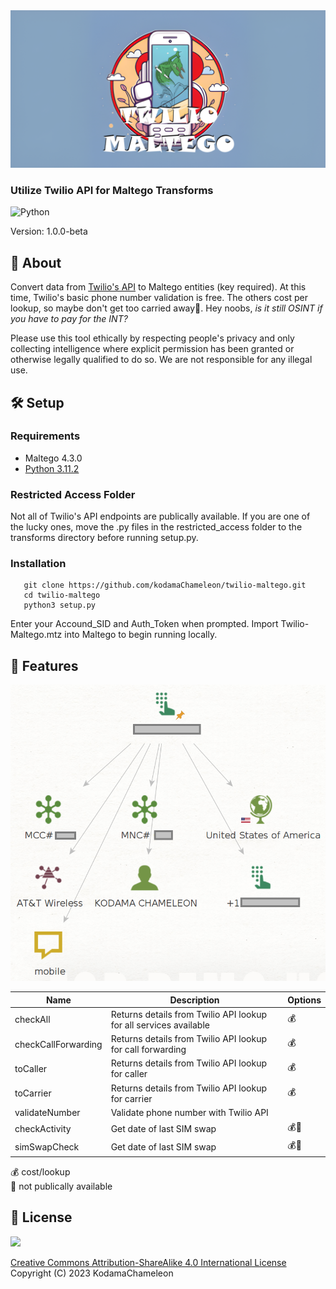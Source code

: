 <img src="./img/twilio-maltego2.png">

### Utilize Twilio API for Maltego Transforms

![Python](https://img.shields.io/badge/python-3670A0?style=for-the-badge&logo=python&logoColor=ffdd54)

Version: 1.0.0-beta

## 💎 About

Convert data from [Twilio's API](https://www.twilio.com/docs/lookup/v2-api) to Maltego entities (key required). At this time, Twilio's basic phone number validation is free. The others cost per lookup, so maybe don't get too carried away💸. Hey noobs, *is it still OSINT if you have to pay for the INT?*

Please use this tool ethically by respecting people's privacy and only collecting intelligence where explicit permission has been granted or otherwise legally qualified to do so. We are not responsible for any illegal use.

## 🛠️ Setup

### Requirements
- Maltego 4.3.0
- [Python 3.11.2](./requirements.txt)

### Restricted Access Folder

Not all of Twilio's API endpoints are publically available. If you are one of the lucky ones, move the .py files in the restricted_access folder to the transforms directory before running setup.py.
   
### Installation
```
   git clone https://github.com/kodamaChameleon/twilio-maltego.git
   cd twilio-maltego
   python3 setup.py
```
Enter your Accound_SID and Auth_Token when prompted. Import Twilio-Maltego.mtz into Maltego to begin running locally.

## 🧙 Features

<img src="./img/twilio_demo.png" width="600px">

| Name               | Description                                                       | Options       |
|--------------------|-------------------------------------------------------------------|---------------|
| checkAll           | Returns details from Twilio API lookup for all services available | 💰            |
| checkCallForwarding| Returns details from Twilio API lookup for call forwarding        | 💰            |
| toCaller           | Returns details from Twilio API lookup for caller                 | 💰            |
| toCarrier          | Returns details from Twilio API lookup for carrier                | 💰            |
| validateNumber     | Validate phone number with Twilio API                             |               |
| checkActivity      | Get date of last SIM swap                                         | 💰🚫         |
| simSwapCheck       | Get date of last SIM swap                                         | 💰🚫         |

💰 cost/lookup  
🚫 not publically available
   
## 📜 License
<img src="https://creativecommons.org/images/deed/FreeCulturalWorks_seal_x2.jpg" height="100px">

[Creative Commons Attribution-ShareAlike 4.0 International License](https://creativecommons.org/licenses/by-sa/4.0/)  
Copyright (C) 2023 KodamaChameleon
